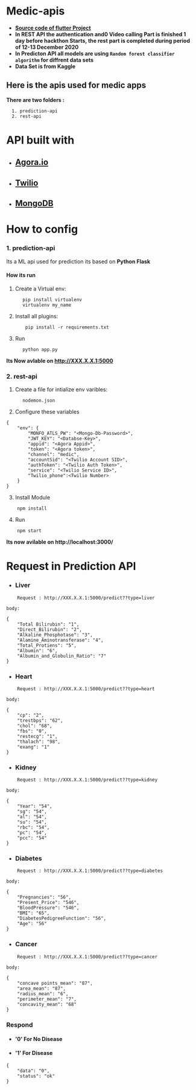 # Medic-apis
- **[Source code of flutter Project](https://github.com/joeljsv/medic-apps)**
- **In REST API the authentication and0 Video calling Part is finished 1 day before hackthon Starts, the rest part is completed during period of 12-13 December 2020**
- **In Predicton API all models are using `Random forest classifier algorithm` for diffrent data sets**
- **Data Set is from Kaggle**
## Here is the apis used for medic apps
**There are two folders :**

      1. prediction-api
      2. rest-api
# API built with
- ## [Agora.io](https://www.agora.io/)
- ## [Twilio](https://www.twilio.com/console)
- ## [MongoDB](https://www.mongodb.com/)
# How to config 
### 1. prediction-api
  
  Its a ML api used for prediction its based on **Python Flask**
  
  #### How its run
    
 1. Create a Virtual env:
 ```
       pip install virtualenv
       virtualenv my_name
 ```
2. Install all plugins:
```  
       pip install -r requirements.txt
```
3. Run
```
      python app.py
```
**Its Now avlable on http://XXX.X.X.1:5000**

### 2. rest-api

1. Create a file for intialize env varibles:
```
      nodemon.json
```
2. Configure these variables
```
{
    "env": {
        "MONFO_ATLS_PW": "<Mongo-Db-Password>",
        "JWT_KEY": "<Databse-Key>",
        "appid": "<Agora Appid>",
        "token": "<Agora token>",
        "channel": "medic",
        "accountSid": "<Twilio Account SID>",
        "authToken": "<Twilio Auth Token>",
        "service": "<Twilio Service ID>",
        "Twilio_phone":<Twilio Number>
    }
}
```
3. Install Module
```
    npm install
```
4. Run
```
    npm start
```
**Its now avilable on http://localhost:3000/**

# Request in Prediction API
- ### Liver
```    
    Request : http://XXX.X.X.1:5000/predict??type=liver
```
    body:
```
{
    "Total Bilirubin": "1",
    "Direct_Bilirubin": "2",
    "Alkaline_Phosphotase": "3",
    "Alamine_Aminotransferase": "4",
    "Total_Protiens": "5",
    "Albumin": "6",
    "Albumin_and_Globulin_Ratio": "7"
}
```
- ### Heart
```    
    Request : http://XXX.X.X.1:5000/predict??type=heart
```
    body:
```
{
    "cp": "2",
    "trestbps": "62",
    "chol": "68",
    "fbs": "0",
    "restecg": "1",
    "thalach": "98",
    "exang": "1"
}
```

- ### Kidney
```    
    Request : http://XXX.X.X.1:5000/predict??type=kidney
```
    body:
```
{
    "Year": "54",
    "sg": "54",
    "al": "54",
    "su": "54",
    "rbc": "54",
    "pc": "54",
    "pcc": "54"
}
````
- ### Diabetes
```    
    Request : http://XXX.X.X.1:5000/predict??type=diabetes
```
    body:
```
{
    "Pregnancies": "56",
    "Present_Price": "546",
    "BloodPressure": "546",
    "BMI": "65",
    "DiabetesPedigreeFunction": "56",
    "Age": "56"
}
```
- ### Cancer
```    
    Request : http://XXX.X.X.1:5000/predict??type=cancer
```
    body:
```
{
    "concave points_mean": "87",
    "area_mean": "87",
    "radius_mean": "6",
    "perimeter_mean": "7",
    "concavity_mean": "68"
}
```

### Respond
- #### '0' For No Disease
- #### '1' For  Disease
```
{
    "data": "0",
    "status": "ok"
}
```
